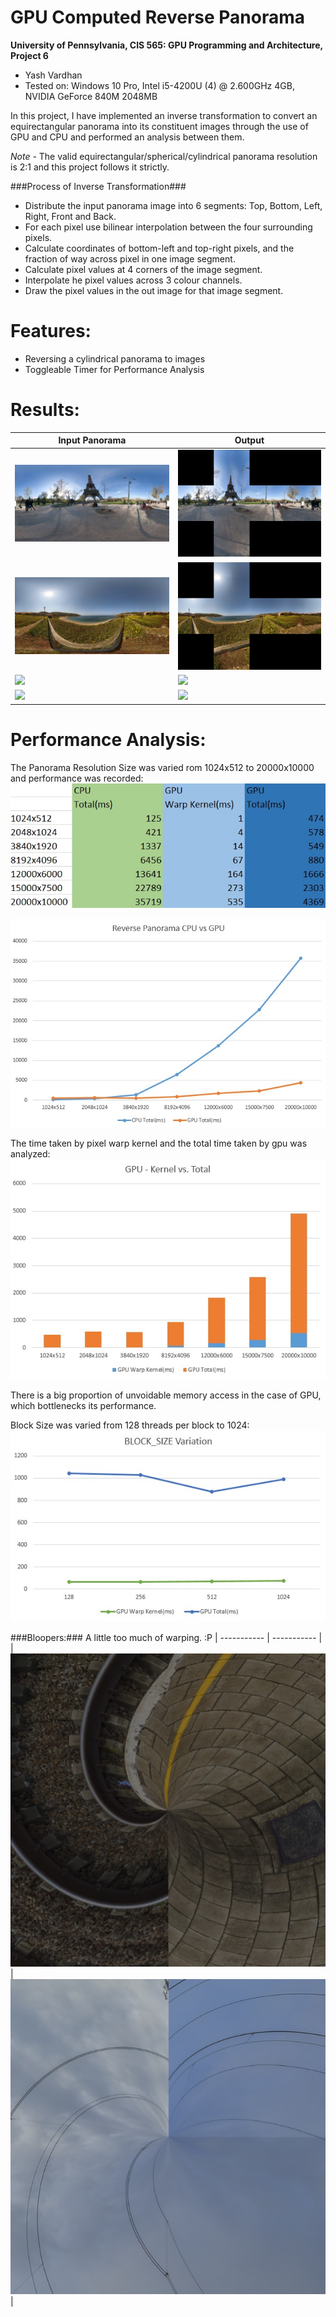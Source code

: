 GPU Computed Reverse Panorama
=============================

**University of Pennsylvania, CIS 565: GPU Programming and Architecture, Project 6**

* Yash Vardhan
* Tested on: Windows 10 Pro, Intel i5-4200U (4) @ 2.600GHz 4GB, NVIDIA GeForce 840M 2048MB

In this project, I have implemented an inverse transformation to convert an equirectangular panorama into its constituent images through the use of GPU and CPU and performed an analysis between them.

*Note* - The valid equirectangular/spherical/cylindrical panorama resolution is 2:1 and this project follows it strictly.

###Process of Inverse Transformation###
* Distribute the input panorama image into 6 segments: Top, Bottom, Left, Right, Front and Back.
* For each pixel use bilinear interpolation between the four surrounding pixels.
* Calculate coordinates of bottom-left and top-right pixels, and the fraction of way across pixel in one image segment.
* Calculate pixel values at 4 corners of the image segment.
* Interpolate he pixel values across 3 colour channels.
* Draw the pixel values in the out image for that image segment.

# Features:
* Reversing a cylindrical panorama to images
* Toggleable Timer for Performance Analysis

# Results:

|  Input Panorama | Output |
| ----------- | ----------- |
| ![](images/1024.jpg) | ![](images/o1024.jpg) |
| ![](images/2048.jpg) | ![](images/o2048.jpg) |
| ![](images/i8.jpg) | ![](images/o8.jpg) |
| ![](images/i6.jpg) | ![](images/o6.jpg) |

# Performance Analysis:

The Panorama Resolution Size was varied rom 1024x512 to 20000x10000 and performance was recorded:
![](images/chart.jpg)

![](images/cpuvsgpu.jpg)

The time taken by pixel warp kernel and the total time taken by gpu was analyzed:
![](images/kernelvstotal.jpg)

There is a big proportion of unvoidable memory access in the case of GPU, which bottlenecks its performance.

Block Size was varied from 128 threads per block to 1024:
![](images/blocksize.jpg)

###Bloopers:###
A little too much of warping. :P
| ----------- | ----------- |
| ![](images/b1.png) | ![](images/b2.png) |
